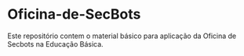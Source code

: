 # Oficina-de-SecBots
Este repositório contem o material básico para aplicação da Oficina de Secbots na Educação Básica.
